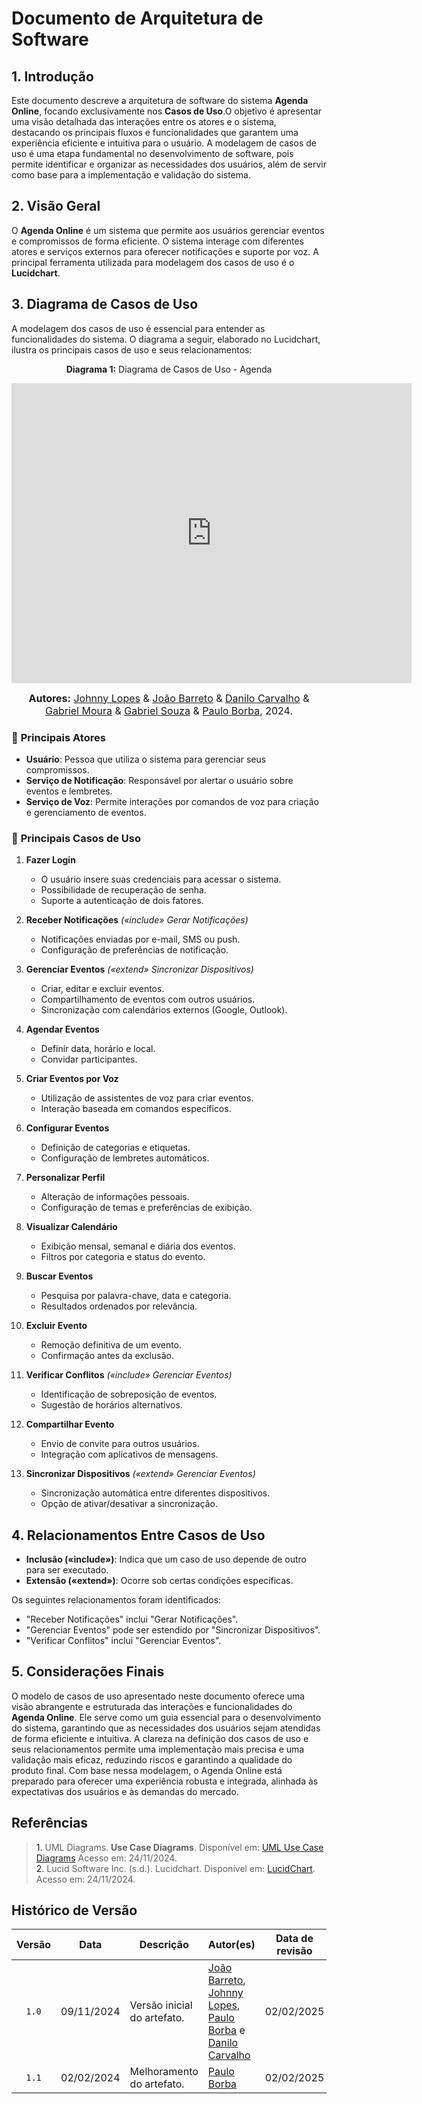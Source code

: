 # Documento de Arquitetura de Software 

## 1. Introdução

Este documento descreve a arquitetura de software do sistema **Agenda Online**, focando exclusivamente nos **Casos de Uso**.O objetivo é apresentar uma visão detalhada das interações entre os atores e o sistema, destacando os principais fluxos e funcionalidades que garantem uma experiência eficiente e intuitiva para o usuário. A modelagem de casos de uso é uma etapa fundamental no desenvolvimento de software, pois permite identificar e organizar as necessidades dos usuários, além de servir como base para a implementação e validação do sistema.

## 2. Visão Geral

O **Agenda Online** é um sistema que permite aos usuários gerenciar eventos e compromissos de forma eficiente. O sistema interage com diferentes atores e serviços externos para oferecer notificações e suporte por voz. A principal ferramenta utilizada para modelagem dos casos de uso é o **Lucidchart**.

## 3. Diagrama de Casos de Uso

A modelagem dos casos de uso é essencial para entender as funcionalidades do sistema. O diagrama a seguir, elaborado no Lucidchart, ilustra os principais casos de uso e seus relacionamentos:

<p align="center" > <strong> Diagrama 1:</Strong> Diagrama de Casos de Uso - Agenda</font> <gitbr></p>
<center>
<iframe allowfullscreen frameborder="0" style="width:640px; height:480px" src="https://lucid.app/documents/embedded/65412235-d362-4816-906a-61c2cee31650" id="fxBuF6DhQ4pA"></iframe>
</center>

<font size="3"><p style="text-align: center"><b>Autores:</b> [Johnny Lopes](https://github.com/JohnnyLopess) & [João Barreto](https://github.com/JoaoBarreto03) & [Danilo Carvalho](https://github.com/Danilo-Carvalho-Antunes) & [Gabriel Moura](https://github.com/thegm445) & [Gabriel Souza](https://github.com/GabrielMS00) & [Paulo Borba](https://github.com/paulohborba), 2024.</p></font>

### 📌 **Principais Atores**

- **Usuário**: Pessoa que utiliza o sistema para gerenciar seus compromissos.
- **Serviço de Notificação**: Responsável por alertar o usuário sobre eventos e lembretes.
- **Serviço de Voz**: Permite interações por comandos de voz para criação e gerenciamento de eventos.

### 🔄 **Principais Casos de Uso**

1. **Fazer Login**
   - O usuário insere suas credenciais para acessar o sistema.
   - Possibilidade de recuperação de senha.
   - Suporte a autenticação de dois fatores.
   
2. **Receber Notificações** *(«include» Gerar Notificações)*
   - Notificações enviadas por e-mail, SMS ou push.
   - Configuração de preferências de notificação.

3. **Gerenciar Eventos** *(«extend» Sincronizar Dispositivos)*
   - Criar, editar e excluir eventos.
   - Compartilhamento de eventos com outros usuários.
   - Sincronização com calendários externos (Google, Outlook).

4. **Agendar Eventos**
   - Definir data, horário e local.
   - Convidar participantes.

5. **Criar Eventos por Voz**
   - Utilização de assistentes de voz para criar eventos.
   - Interação baseada em comandos específicos.

6. **Configurar Eventos**
   - Definição de categorias e etiquetas.
   - Configuração de lembretes automáticos.

7. **Personalizar Perfil**
   - Alteração de informações pessoais.
   - Configuração de temas e preferências de exibição.

8. **Visualizar Calendário**
   - Exibição mensal, semanal e diária dos eventos.
   - Filtros por categoria e status do evento.

9. **Buscar Eventos**
   - Pesquisa por palavra-chave, data e categoria.
   - Resultados ordenados por relevância.

10. **Excluir Evento**
    - Remoção definitiva de um evento.
    - Confirmação antes da exclusão.

11. **Verificar Conflitos** *(«include» Gerenciar Eventos)*
    - Identificação de sobreposição de eventos.
    - Sugestão de horários alternativos.

12. **Compartilhar Evento**
    - Envio de convite para outros usuários.
    - Integração com aplicativos de mensagens.

13. **Sincronizar Dispositivos** *(«extend» Gerenciar Eventos)*
    - Sincronização automática entre diferentes dispositivos.
    - Opção de ativar/desativar a sincronização.

## 4. Relacionamentos Entre Casos de Uso

- **Inclusão («include»)**: Indica que um caso de uso depende de outro para ser executado.
- **Extensão («extend»)**: Ocorre sob certas condições específicas.

Os seguintes relacionamentos foram identificados:
- "Receber Notificações" inclui "Gerar Notificações".
- "Gerenciar Eventos" pode ser estendido por "Sincronizar Dispositivos".
- "Verificar Conflitos" inclui "Gerenciar Eventos".

## 5. Considerações Finais

O modelo de casos de uso apresentado neste documento oferece uma visão abrangente e estruturada das interações e funcionalidades do **Agenda Online**. Ele serve como um guia essencial para o desenvolvimento do sistema, garantindo que as necessidades dos usuários sejam atendidas de forma eficiente e intuitiva. A clareza na definição dos casos de uso e seus relacionamentos permite uma implementação mais precisa e uma validação mais eficaz, reduzindo riscos e garantindo a qualidade do produto final. Com base nessa modelagem, o Agenda Online está preparado para oferecer uma experiência robusta e integrada, alinhada às expectativas dos usuários e às demandas do mercado. 

## Referências

> <a>1.</a> UML Diagrams. **Use Case Diagrams**. Disponível em: [UML Use Case Diagrams](https://www.uml-diagrams.org/use-case-diagrams.html)  Acesso em: 24/11/2024. <br>
> <a>2.</a> Lucid Software Inc. (s.d.). Lucidchart. Disponível em: [LucidChart](https://www.lucidchart.com/pages/pt/diagrama-de-caso-de-uso-uml#:~:text=um%20diagrama%20UML-,O%20que%20%C3%A9%20diagrama%20de%20caso%20de%20uso%3F,de%20s%C3%ADmbolos%20e%20conectores%20especializados.). Acesso em: 24/11/2024. <br>

## Histórico de Versão

| Versão | Data       | Descrição                          | Autor(es)                          | Data de revisão | Revisor(es)                    |
| :----: | :--------: | ---------------------------------- | ---------------------------------- | :-------------: | ------------------------------ |
| `1.0`  | 09/11/2024 | Versão inicial do artefato.        | [João Barreto](https://github.com/JoaoBarreto03), [Johnny Lopes](https://github.com/JohnnyLopess), [Paulo Borba](https://github.com/paulohborba) e [Danilo Carvalho](https://github.com/Danilo-Carvalho-Antunes)| 02/02/2025 | [Paulo Borba](https://github.com/paulohborba) |
| `1.1`  | 02/02/2024 | Melhoramento do artefato.        | [Paulo Borba](https://github.com/paulohborba)| 02/02/2025 | [João Barreto](https://github.com/JoaoBarreto03) |

